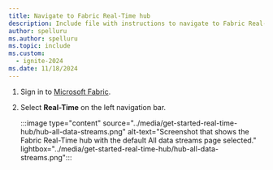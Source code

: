 ```yaml
---
title: Navigate to Fabric Real-Time hub
description: Include file with instructions to navigate to Fabric Real-Time hub.
author: spelluru
ms.author: spelluru
ms.topic: include
ms.custom:
  - ignite-2024
ms.date: 11/18/2024
---
```


1. Sign in to [Microsoft Fabric](https://fabric.microsoft.com/). 
1. Select **Real-Time** on the left navigation bar.

    :::image type="content" source="../media/get-started-real-time-hub/hub-all-data-streams.png" alt-text="Screenshot that shows the Fabric Real-Time hub with the default All data streams page selected." lightbox="../media/get-started-real-time-hub/hub-all-data-streams.png":::
